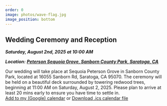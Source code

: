 ```yaml
---
order: 0
image: photos/wave-flag.jpg
image_position: bottom
---
```

## Wedding Ceremony and Reception

***Saturday, August 2nd, 2025 at 10:00 AM***  
<!-- ***Cocktail Attire***    -->
***Location:*** <a href="https://www.google.com/maps/place/Peterson+Grove,+California+95070/data=!4m2!3m1!1s0x808e4b73785c40bd:0xf35ce38203376155?sa=X&ved=1t:242&ictx=111">***Peterson Sequoia Grove, Sanborn County Park, Saratoga, CA***</a>  

Our wedding will take place at Sequoia Peterson Grove in Sanborn County Park,
located at 16055 Sanborn Rd, Saratoga, CA 95070. The ceremony will be held on a
beautiful deck surrounded by towering redwood trees, beginning at 11:00 AM on
Saturday, August 2, 2025. Please plan to arrive at least 20 mins early to
ensure you have time to settle in.  
<i class="fa-solid fa-calendar-days"></i> 
<a href="https://calendar.google.com/calendar/render?action=TEMPLATE&text=Ullerich+Wedding&details=Visit+http://ullri.ch/wedding+for+more+details&dates=20250802T100000/20250802T180000&ctz=America/Los_Angeles&location=37.234524,-122.063787">Add to my (Google) calendar</a> or [Download .ics calendar file](/files/ullerich_wedding.ics)  